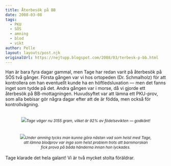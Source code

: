 ```yaml
---
title: Återbesök på BB
date: 2008-03-08
tags: 
  - PKU
  - SÖS
  - amning
  - blod
  - vikt	
author: Pelle
layout: layouts/post.njk
originalUrl: https://nejtupp.blogspot.com/2008/03/terbesk-p-bb.html
---
```


Han är bara fyra dagar gammal, men Tage har redan varit på återbesök på SÖS två gånger. Första gången var vi hos ortopeden (Dr. Schmalholz) för att kontrollera om han eventuellt kunde ha en höftledsluxation — men det fanns inget som tydde på det. Andra gången var i morse, då vi gjorde ett återbesök på BB-mottagningen. Huvudsyftet var att lämna ett PKU-prov, som alla bebisar gör några dagar efter att de är födda, men också för kontrollvägning.<br><br><div style="text-align: center;"><img src="../../../../img/_MG_0372_1024pix.jpg"><span style="font-size:85%;"><span style="font-style: italic;">Tage väger nu 3155 gram, vilket är 92% av födelsevikten — godkänt!</span></span><br></div><br><br><div style="text-align: center;"><img src="../../../../img/_MG_0388_1024pix.jpg"><span style="font-style: italic;font-size:85%;">Under amning tycks man kunna göra nästan vad som helst med Tage,<br>att lämna blodprov var inga som helst problem trots att barnmorskan<br>fick prova på båda händerna innan hon lyckades.</span><br></div><br>Tage klarade det hela galant! Vi är två mycket stolta föräldrar.
<!-- no comments on this post -->